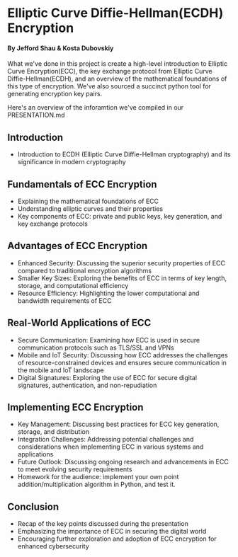 # Elliptic Curve Diffie-Hellman(ECDH) Encryption
#### By Jefford Shau & Kosta Dubovskiy

What we've done in this project is create a high-level introduction to Elliptic Curve Encryption(ECC), the key exchange protocol from Elliptic Curve Diffie-Hellman(ECDH), and an overview of the mathematical foundations of this type of encryption. We've also sourced a succinct python tool for generating encryption key pairs.

Here's an overview of the inforamtion we've compiled in our PRESENTATION.md

## Introduction
 - Introduction to ECDH (Elliptic Curve Diffie-Hellman cryptography) and its significance in modern cryptography
## Fundamentals of ECC Encryption
 - Explaining the mathematical foundations of ECC
 - Understanding elliptic curves and their properties
 - Key components of ECC: private and public keys, key generation, and key exchange protocols
## Advantages of ECC Encryption
 - Enhanced Security: Discussing the superior security properties of ECC compared to traditional encryption algorithms
 - Smaller Key Sizes: Exploring the benefits of ECC in terms of key length, storage, and computational efficiency
 - Resource Efficiency: Highlighting the lower computational and bandwidth requirements of ECC
## Real-World Applications of ECC
 - Secure Communication: Examining how ECC is used in secure communication protocols such as TLS/SSL and VPNs
 - Mobile and IoT Security: Discussing how ECC addresses the challenges of resource-constrained devices and ensures secure communication in the mobile and IoT landscape
 - Digital Signatures: Exploring the use of ECC for secure digital signatures, authentication, and non-repudiation
## Implementing ECC Encryption
 - Key Management: Discussing best practices for ECC key generation, storage, and distribution
 - Integration Challenges: Addressing potential challenges and considerations when implementing ECC in various systems and applications
 - Future Outlook: Discussing ongoing research and advancements in ECC to meet evolving security requirements
 - Homework for the audience: implement your own point addition/multiplication algorithm in Python, and test it.
## Conclusion
 - Recap of the key points discussed during the presentation
 - Emphasizing the importance of ECC in securing the digital world
 - Encouraging further exploration and adoption of ECC encryption for enhanced cybersecurity

